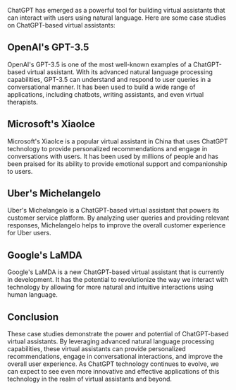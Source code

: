 
ChatGPT has emerged as a powerful tool for building virtual assistants that can interact with users using natural language. Here are some case studies on ChatGPT-based virtual assistants:

OpenAI's GPT-3.5
--------------

OpenAI's GPT-3.5 is one of the most well-known examples of a ChatGPT-based virtual assistant. With its advanced natural language processing capabilities, GPT-3.5 can understand and respond to user queries in a conversational manner. It has been used to build a wide range of applications, including chatbots, writing assistants, and even virtual therapists.

Microsoft's XiaoIce
-------------------

Microsoft's XiaoIce is a popular virtual assistant in China that uses ChatGPT technology to provide personalized recommendations and engage in conversations with users. It has been used by millions of people and has been praised for its ability to provide emotional support and companionship to users.

Uber's Michelangelo
-------------------

Uber's Michelangelo is a ChatGPT-based virtual assistant that powers its customer service platform. By analyzing user queries and providing relevant responses, Michelangelo helps to improve the overall customer experience for Uber users.

Google's LaMDA
--------------

Google's LaMDA is a new ChatGPT-based virtual assistant that is currently in development. It has the potential to revolutionize the way we interact with technology by allowing for more natural and intuitive interactions using human language.

Conclusion
----------

These case studies demonstrate the power and potential of ChatGPT-based virtual assistants. By leveraging advanced natural language processing capabilities, these virtual assistants can provide personalized recommendations, engage in conversational interactions, and improve the overall user experience. As ChatGPT technology continues to evolve, we can expect to see even more innovative and effective applications of this technology in the realm of virtual assistants and beyond.
